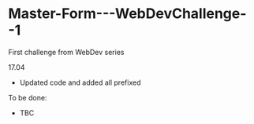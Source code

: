 # Master-Form---WebDevChallenge--1
First challenge from WebDev series

17.04

- Updated code and added all prefixed

To be done:
- TBC
